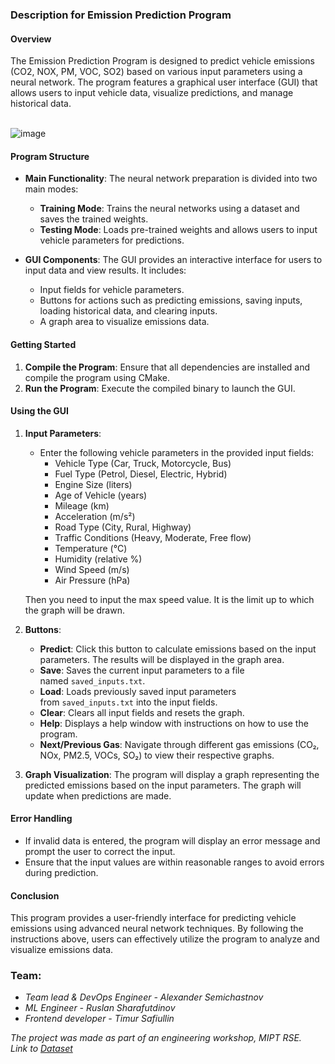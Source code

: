 ### Description for Emission Prediction Program

#### Overview

The Emission Prediction Program is designed to predict vehicle emissions (CO2, NOX, PM, VOC, SO2) based on various input parameters using a neural network. The program features a graphical user interface (GUI) that allows users to input vehicle data, visualize predictions, and manage historical data.

\
![image](https://github.com/user-attachments/assets/9ab911af-68c6-4a25-aace-100d93878430)


#### Program Structure

- **Main Functionality**: The neural network preparation is divided into two main modes:
    
    - **Training Mode**: Trains the neural networks using a dataset and saves the trained weights.
    - **Testing Mode**: Loads pre-trained weights and allows users to input vehicle parameters for predictions.

- **GUI Components**: The GUI provides an interactive interface for users to input data and view results. It includes:
    
    - Input fields for vehicle parameters.
    - Buttons for actions such as predicting emissions, saving inputs, loading historical data, and clearing inputs.
    - A graph area to visualize emissions data.

#### Getting Started

1. **Compile the Program**: Ensure that all dependencies are installed and compile the program using CMake.
2. **Run the Program**: Execute the compiled binary to launch the GUI.

#### Using the GUI

1. **Input Parameters**:
    
    - Enter the following vehicle parameters in the provided input fields:
        - Vehicle Type (Car, Truck, Motorcycle, Bus)
        - Fuel Type (Petrol, Diesel, Electric, Hybrid)
        - Engine Size (liters)
        - Age of Vehicle (years)
        - Mileage (km)
        - Acceleration (m/s²)
        - Road Type (City, Rural, Highway)
        - Traffic Conditions (Heavy, Moderate, Free flow)
        - Temperature (°C)
        - Humidity (relative %)
        - Wind Speed (m/s)
        - Air Pressure (hPa)

    Then you need to input the max speed value. It is the limit up to which the graph will be drawn.
2. **Buttons**:

    - **Predict**: Click this button to calculate emissions based on the input parameters. The results will be displayed in the graph area.
    - **Save**: Saves the current input parameters to a file named `saved_inputs.txt`.
    - **Load**: Loads previously saved input parameters from `saved_inputs.txt` into the input fields.
    - **Clear**: Clears all input fields and resets the graph.
    - **Help**: Displays a help window with instructions on how to use the program.
    - **Next/Previous Gas**: Navigate through different gas emissions (CO₂, NOx, PM2.5, VOCs, SO₂) to view their respective graphs.
3. **Graph Visualization**: The program will display a graph representing the predicted emissions based on the input parameters. The graph will update when predictions are made.


#### Error Handling

- If invalid data is entered, the program will display an error message and prompt the user to correct the input.
- Ensure that the input values are within reasonable ranges to avoid errors during prediction.

#### Conclusion

This program provides a user-friendly interface for predicting vehicle emissions using advanced neural network techniques. By following the instructions above, users can effectively utilize the program to analyze and visualize emissions data.

### Team:
- *Team lead & DevOps Engineer - Alexander Semichastnov*
- *ML Engineer - Ruslan Sharafutdinov*
- *Frontend developer - Timur Safiullin*

*The project was made as part of an engineering workshop, MIPT RSE.* \
*Link to [Dataset](https://www.kaggle.com/datasets/s3programmer/vehcle-emission-dataset)*
